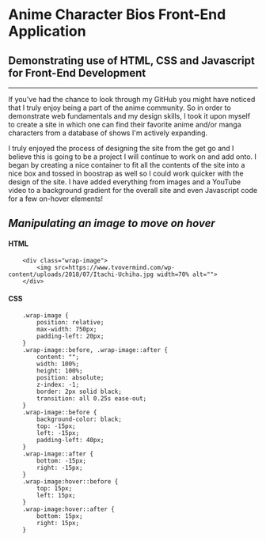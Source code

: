 # Anime Character Bios Front-End Application
## Demonstrating use of HTML, CSS and Javascript for Front-End Development
---
If you've had the chance to look through my GitHub you might have noticed that I truly enjoy being a part of the anime community. So in order to demonstrate web fundamentals and my design skills, I took it upon myself to create a site in which one can find their favorite anime and/or manga characters from a database of shows I'm actively expanding.

I truly enjoyed the process of designing the site from the get go and I believe this is going to be a project I will continue to work on and add onto. I began by creating a nice container to fit all the contents of the site into a nice box and tossed in boostrap as well so I could work quicker with the design of the site. I have added everything from images and a YouTube video to a background gradient for the overall site and even Javascript code for a few on-hover elements!

## *Manipulating an image to move on hover*

#### HTML
```
    <div class="wrap-image">
        <img src=https://www.tvovermind.com/wp-content/uploads/2018/07/Itachi-Uchiha.jpg width=70% alt="">
    </div>
```
#### CSS
```
    .wrap-image {
        position: relative;
        max-width: 750px;
        padding-left: 20px;
    }
    .wrap-image::before, .wrap-image::after {
        content: "";
        width: 100%;
        height: 100%;
        position: absolute;
        z-index: -1;
        border: 2px solid black;
        transition: all 0.25s ease-out;
    }
    .wrap-image::before {
        background-color: black;
        top: -15px;
        left: -15px;
        padding-left: 40px;
    }
    .wrap-image::after {
        bottom: -15px;
        right: -15px;
    }
    .wrap-image:hover::before {
        top: 15px;
        left: 15px;
    }
    .wrap-image:hover::after {
        bottom: 15px;
        right: 15px;
    }
```


